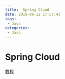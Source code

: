 ```yaml
---
title:  Spring Cloud
date: 2019-09-12 17:57:43
tags: 
 - Java
categories: 
 - Java
---
```

# Spring Cloud

[教程](https://mp.weixin.qq.com/s/ZH-3JK90mhnJPfdsYH2yDA)
